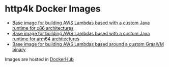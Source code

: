 # http4k Docker Images

- [Base image for building AWS Lambdas based with a custom Java runtime for x86 architectures](./amazoncorretto-lambda-runtime)
- [Base image for building AWS Lambdas based with a custom Java runtime for arm64 architectures](./amazoncorretto-lambda-runtime-arm64)
- [Base image for building AWS Lambdas based around a custom GraalVM binary](./amazonlinux-java-graal-community-lambda-runtime)

Images are hosted in [DockerHub](https://hub.docker.com/u/http4k)
